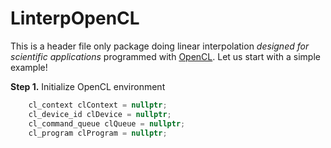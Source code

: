 # LinterpOpenCL

This is a header file only package doing linear interpolation *designed for scientific applications* programmed with [OpenCL](https://www.khronos.org/opencl/). Let us start with a simple example!

**Step 1.** Initialize OpenCL environment
```cpp
    cl_context clContext = nullptr;
    cl_device_id clDevice = nullptr;
    cl_command_queue clQueue = nullptr;
    cl_program clProgram = nullptr;
```
